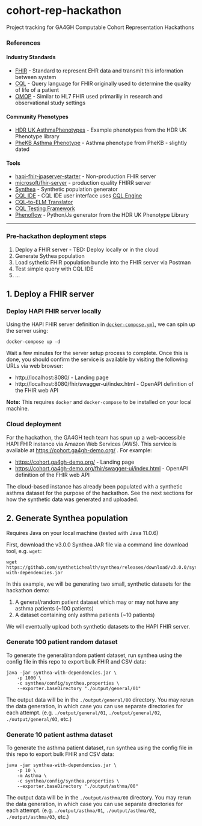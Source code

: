 # cohort-rep-hackathon
Project tracking for GA4GH Computable Cohort Representation Hackathons

### References

#### Industry Standards
- [FHIR](https://www.hl7.org/fhir/) - Standard to represent EHR data and transmit this information between system
- [CQL](https://cql.hl7.org/) - Query language for FHIR originally used to determine the quality of life of a patient
- [OMOP](https://www.ohdsi.org/data-standardization/the-common-data-model/) - Similar to HL7 FHIR used primariliy in research and observational study settings

#### Community Phenotypes
- [HDR UK AsthmaPhenotypes](https://phenotypes.healthdatagateway.org/phenotypes/?search=Asthma&tagids=&search_form=basic-form&page=1) - Example phenotypes from the HDR UK Phenotype library
- [PheKB Asthma Phenotype](https://phekb.org/phenotype/asthma) - Asthma phenotype from PheKB - slightly dated

#### Tools
- [hapi-fhir-jpaserver-starter](https://github.com/hapifhir/hapi-fhir-jpaserver-starter) - Non-production FHIR server
- [microsoft/fhir-server](https://github.com/microsoft/fhir-server) - production quality FHIRR server
- [Synthea](https://github.com/synthetichealth/synthea) - Synthetic population generator
- [CQL IDE](https://cql-runner.dataphoria.org/) - CQL IDE user interface uses [CQL Engine](https://github.com/DBCG/cql_engine)
- [CQL-to-ELM Translator](https://github.com/cqframework/clinical_quality_language/blob/master/Src/java/cql-to-elm/OVERVIEW.md)
- [CQL Testing Framework](https://github.com/AHRQ-CDS/CQL-Testing-Framework)
- [Phenoflow](https://kclhi.org/phenoflow/) - Python/Js generator from the HDR UK Phenotype Library

----

### Pre-hackathon deployment steps
1. Deploy a FHIR server - TBD: Deploy locally or in the cloud
2. Generate Sythea population
3. Load sythetic FHIR population bundle into the FHIR server via Postman
4. Test simple query with CQL IDE
5. ...

## 1. Deploy a FHIR server

### Deploy HAPI FHIR server locally

Using the HAPI FHIR server definition in [`docker-compose.yml`](./docker-compose.yml), we can spin up the server using:
```
docker-compose up -d
```

Wait a few minutes for the server setup process to complete. Once this is done, you should confirm the service is available by visiting the following URLs via web browser:
* http://localhost:8080/ - Landing page
* http://localhost:8080/fhir/swagger-ui/index.html - OpenAPI definition of the FHIR web API 

**Note:** This requires `docker` and `docker-compose` to be installed on your local machine.

### Cloud deployment

For the hackathon, the GA4GH tech team has spun up a web-accessible HAPI FHIR instance via Amazon Web Services (AWS). This service is available at https://cohort.ga4gh-demo.org/ . For example:
* https://cohort.ga4gh-demo.org/ - Landing page
* https://cohort.ga4gh-demo.org/fhir/swagger-ui/index.html - OpenAPI definition of the FHIR web API

The cloud-based instance has already been populated with a synthetic asthma dataset for the purpose of the hackathon. See the next sections for how the synthetic data was generated and uploaded.

## 2. Generate Synthea population

Requires Java on your local machine (tested with Java 11.0.6)

First, download the v3.0.0 Synthea JAR file via a command line download tool, e.g. `wget`:
```
wget https://github.com/synthetichealth/synthea/releases/download/v3.0.0/synthea-with-dependencies.jar
```

In this example, we will be generating two small, synthetic datasets for the hackathon demo:
1. A general/random patient dataset which may or may not have any asthma patients (~100 patients)
2. A dataset containing only asthma patients (~10 patients)

We will eventually upload both synthetic datasets to the HAPI FHIR server.

### Generate 100 patient random dataset

To generate the general/random patient dataset, run synthea using the config file in this repo to export bulk FHIR and CSV data:
```
java -jar synthea-with-dependencies.jar \
    -p 1000 \
    -c synthea/config/synthea.properties \
    --exporter.baseDirectory "./output/general/01"
```

The output data will be in the `./output/general/00` directory. You may rerun the data generation, in which case you can use separate directories for each attempt. (e.g. `./output/general/01`, `./output/general/02`, `./output/general/03`, etc.)

### Generate 10 patient asthma dataset

To generate the asthma patient dataset, run synthea using the config file in this repo to export bulk FHIR and CSV data:
```
java -jar synthea-with-dependencies.jar \
    -p 10 \
    -m Asthma \
    -c synthea/config/synthea.properties \
    --exporter.baseDirectory "./output/asthma/00"
```

The output data will be in the `./output/asthma/00` directory. You may rerun the data generation, in which case you can use separate directories for each attempt. (e.g. `./output/asthma/01`, `./output/asthma/02`, `./output/asthma/03`, etc.)

